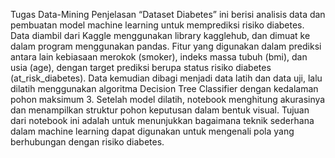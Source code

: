Tugas Data-Mining
Penjelasan
“Dataset Diabetes” ini berisi analisis data dan pembuatan model machine learning untuk memprediksi risiko diabetes. Data diambil dari Kaggle menggunakan library kagglehub, dan dimuat ke dalam program menggunakan pandas. Fitur yang digunakan dalam prediksi antara lain kebiasaan merokok (smoker), indeks massa tubuh (bmi), dan usia (age), dengan target prediksi berupa status risiko diabetes (at_risk_diabetes). Data kemudian dibagi menjadi data latih dan data uji, lalu dilatih menggunakan algoritma Decision Tree Classifier dengan kedalaman pohon maksimum 3. Setelah model dilatih, notebook menghitung akurasinya dan menampilkan struktur pohon keputusan dalam bentuk visual. Tujuan dari notebook ini adalah untuk menunjukkan bagaimana teknik sederhana dalam machine learning dapat digunakan untuk mengenali pola yang berhubungan dengan risiko diabetes.
